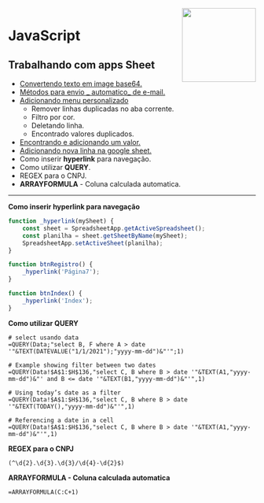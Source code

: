<img src="https://i.ibb.co/M6nBBb0/mascote.png" align="right" width="150">

# JavaScript

## Trabalhando com apps Sheet

- [Convertendo texto em image base64.](https://github.com/JoseMateusCamargo/javascript/blob/main/apps-script/base64toBlob.js)
- [Métodos para envio _
  automatico_ de e-mail.](https://github.com/JoseMateusCamargo/javascript/blob/main/apps-script/sendEmail.js)
- [Adicionando menu personalizado](https://github.com/JoseMateusCamargo/javascript/blob/main/apps-script/addMenu.js)
    - Remover linhas duplicadas no aba corrente.
    - Filtro por cor.
    - Deletando linha.
    - Encontrado valores duplicados.
- [Encontrando e adicionando um valor.](https://github.com/JoseMateusCamargo/javascript/blob/main/apps-script/findValue.js)
- [Adicionando nova linha na google sheet.](https://github.com/JoseMateusCamargo/javascript/blob/main/apps-script/addNewRow.js)
- Como inserir **hyperlink** para navegação.
- Como utilizar **QUERY**.
- REGEX para o CNPJ.
- **ARRAYFORMULA** - Coluna calculada automatica.

---

**Como inserir hyperlink para navegação**

```javascript
function _hyperlink(mySheet) {
    const sheet = SpreadsheetApp.getActiveSpreadsheet();
    const planilha = sheet.getSheetByName(mySheet);
    SpreadsheetApp.setActiveSheet(planilha);
}

function btnRegistro() {
    _hyperlink('Página7');
}

function btnIndex() {
    _hyperlink('Index');
}
```

**Como utilizar QUERY**

```mysql
# select usando data
=QUERY(Data;"select B, F where A > date '"&TEXT(DATEVALUE("1/1/2021");"yyyy-mm-dd")&"'";1)

# Example showing filter between two dates
=QUERY(Data!$A$1:$H$136,"select C, B where B > date '"&TEXT(A1,"yyyy-mm-dd")&"' and B <= date '"&TEXT(B1,"yyyy-mm-dd")&"'",1)

# Using today’s date as a filter
=QUERY(Data!$A$1:$H$136,"select C, B where B > date '"&TEXT(TODAY(),"yyyy-mm-dd")&"'",1)

# Referencing a date in a cell
=QUERY(Data!$A$1:$H$136,"select C, B where B > date '"&TEXT(A1,"yyyy-mm-dd")&"'",1)
```

**REGEX para o CNPJ**

```texto
(^\d{2}.\d{3}.\d{3}/\d{4}-\d{2}$)
```

**ARRAYFORMULA - Coluna calculada automatica**

```texto
=ARRAYFORMULA(C:C+1)
```
